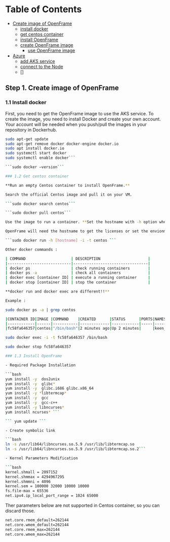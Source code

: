 # Table of Contents

- [Create image of OpenFrame](#step-1-create-image-of-openframe)
	* [install docker](#11-install-docker)
	* [get centos container](#12-get-centos-container)
	* [install OpenFrame](#12-full-example)
	* [create OpenFrame image](#12-full-example)
        * [use OpenFrame image](#12-full-example)
- [Azure](#step-2-dbdgen)
	* [add AKS service](#21-usage)
	* [connect to the Node](#22-full-example)
	* []

## Step 1. Create image of OpenFrame

### 1.1 Install docker

First, you need to get the OpenFrame image to use the AKS service. To create the image, you need to install Docker and create your own account. Your account will be needed when you push/pull the images in your repository in Dockerhub.

```bash
sudo apt-get update
sudo apt-get remove docker docker-engine docker.io
sudo apt install docker.io
sudo systemctl start docker
sudo systemctl enable docker```

```sudo docker –version```

### 1.2 Get centos container

**Run an empty Centos container to install OpenFrame.** 

Search the official Centos image and pull it on your VM.

```sudo docker search centos```

```sudo docker pull centos```

Use the image to run a container. **Set the hostname with -h option when you run it.** 

OpenFrame will need the hostname to get the licenses or set the envionment.

```sudo docker run -h [hostname] -i -t centos ```

Other docker commands :

| COMMAND                    | DESCRIPTION                     |
|----------------------------|---------------------------------|
| docker ps                  | check running containers        |
| docker ps -a               | check all containers            |
| docker exec [container ID] | execute a running container     |
| docker stop [container ID] | stop the container              |

**docker run and docker exec are different!!**

Example :

sudo docker ps -a | grep centos

|CONTAINER ID|IMAGE |COMMAND    |CREATED      |STATUS      |PORTS|NAMES       |   
|------------|------|-----------|-------------|------------|-----|------------|  
|fc58fa646357|centos|"/bin/bash"|2 minutes ago|Up 2 minutes|     |keen_poitras|

sudo docker exec -i -t fc58fa646357 /bin/bash

sudo docker stop fc58fa646357

### 1.3 Install OpenFrame

- Required Package Installation

```bash 
yum install -y  dos2unix
yum install -y  glibc*
yum install -y  glibc.i686 glibc.x86_64
yum install -y *libtermcap*
yum install -y  gcc
yum install -y  gcc-c++
yum install -y libncurses*
yum install ncurses* ```

``` yum update ```

- Create symbolic link

```bash
ln -s /usr/lib64/libncurses.so.5.9 /usr/lib/libtermcap.so
ln -s /usr/lib64/libncurses.so.5.9 /usr/lib/libtermcap.so.2```

- Kernel Parameters Modification 

```bash
kernel.shmall = 2097152
kernel.shmmax = 4294967295
kernel.shmmni = 4096
kernel.sem = 100000 32000 10000 10000
fs.file-max = 65536
net.ipv4.ip_local_port_range = 1024 65000  
```

Ther parameters below are not supported in Centos container, so you can discard those.

```bash
net.core.rmem_default=262144
net.core.wmem_default=262144
net.core.rmem_max=262144
net.core.wmem_max=262144
```


